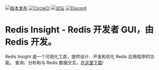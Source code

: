 [![版本发布](https://img.shields.io/github/v/release/RedisInsight/RedisInsight.svg?sort=semver)](https://github.com/RedisInsight/RedisInsight/releases)
[![CircleCI](https://circleci.com/gh/RedisInsight/RedisInsight/tree/main.svg?style=svg)](https://circleci.com/gh/RedisInsight/RedisInsight/tree/main)
[![论坛](https://img.shields.io/badge/Forum-RedisInsight-red)](https://forum.redis.com/c/redisinsight/65)
[![Discord](https://img.shields.io/discord/697882427875393627?style=flat-square)](https://discord.gg/QUkjSsk)

# Redis Insight - Redis 开发者 GUI，由 Redis 开发。

Redis Insight 是一个可视化工具，提供设计、开发和优化 Redis 应用程序的功能。
查询、分析和与 Redis 数据交互。[在这里下载](https://redis.io/insight/#insight-form)!